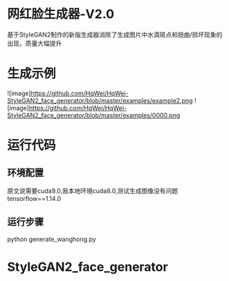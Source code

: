 # 网红脸生成器-V2.0
基于StyleGAN2制作的新版生成器消除了生成图片中水滴斑点和扭曲/损坏现象的出现，质量大幅提升



# 生成示例
![image]https://github.com/HqWei/HqWei-StyleGAN2_face_generator/blob/master/examples/example2.png
![image]https://github.com/HqWei/HqWei-StyleGAN2_face_generator/blob/master/examples/0000.png



# 运行代码
## 环境配置
原文说需要cuda9.0,我本地环境cuda8.0,测试生成图像没有问题
tensorflow==1.14.0


## 运行步骤
python generate_wanghong.py
# StyleGAN2_face_generator
